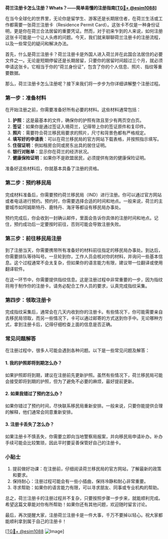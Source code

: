 **荷兰注册卡怎么注册？Whats？——简单易懂的注册指南[[TG💪+ @esim1088](https://t.me/s/esim1088)]**

在当今全球化的世界里，无论你是留学生、游客还是长期居住者，在荷兰生活或工作都需要一张荷兰注册卡（Residence Permit Card）。这张卡不仅是一种身份证明，更是你在荷兰合法居留的重要凭证。然而，对于初来乍到的人来说，如何注册这张卡可能是一个让人头疼的问题。今天，我们就来聊聊荷兰注册卡的注册流程，以及一些常见的疑问和解决办法。

首先，什么是荷兰注册卡？荷兰注册卡是外国人进入荷兰并在此国合法居住的必要文件之一。无论是短期停留还是长期居留，只要你的居留时间超过三个月，就必须申请这张卡。它相当于你的“荷兰身份证”，包含了你的个人信息、照片、指纹等重要数据。

那么，荷兰注册卡怎么注册呢？接下来我们将一步步为你详细讲解整个注册过程。

### 第一步：准备材料

在开始注册之前，你需要准备好所有必要的材料。这些材料通常包括：

1. **护照**：这是最基本的文件，确保你的护照有效且至少有两页空白页。
2. **签证**：如果你是通过签证入境荷兰，记得带上你的签证原件和复印件。
3. **照片**：需要符合荷兰移民局要求的照片，尺寸和背景色都有严格规定。
4. **填写好的申请表**：可以在荷兰移民局的官方网站下载表格，并按照指示填写。
5. **住宿证明**：例如租房合同或房东出具的居住证明。
6. **银行对账单**：显示你在荷兰的经济状况。
7. **健康保险证明**：如果你不是欧盟居民，必须提供有效的健康保险证明。

准备好这些材料后，你就基本具备了注册的资格。

### 第二步：预约移民局

完成材料准备后，你需要预约荷兰移民局（IND）进行注册。你可以通过官方网站或者电话进行预约。预约时，你需要选择合适的时间和地点。一般来说，荷兰的主要城市如阿姆斯特丹、鹿特丹、海牙等都设有移民局办事处。

预约完成后，你会收到一封确认邮件，里面会告诉你具体的注册时间和地点。记住，预约成功后一定要按时前往，否则可能会导致注册失败。

### 第三步：前往移民局注册

到了注册当天，你需要携带所有准备好的材料前往指定的移民局办事处。到达后，你需要排队等待叫号。一旦轮到你，工作人员会核对你的材料，并询问一些基本信息。这个过程通常不会太复杂，但如果你的语言能力有限，建议带一位翻译或使用翻译软件。

在这一环节中，你需要提供指纹信息。这是注册过程中非常重要的一步，因为指纹将用于制作你的注册卡。请务必配合工作人员的要求，认真完成指纹采集。

### 第四步：领取注册卡

完成指纹采集后，通常会在几天内收到你的注册卡。有些情况下，你可能需要亲自去移民局领取，而另一些情况下，卡可以通过邮寄的方式送到你手中。无论哪种方式，拿到注册卡后，记得仔细检查上面的信息是否正确。

### 常见问题解答

在注册过程中，很多人可能会遇到各种问题。以下是一些常见问题及解答：

#### 1. 我的护照即将到期怎么办？

如果护照即将到期，建议在注册前先更新护照。虽然有些情况下，荷兰移民局可能会接受即将到期的护照，但为了避免不必要的麻烦，最好提前更新。

#### 2. 如果我错过了预约怎么办？

如果你错过了预约时间，尽快联系移民局重新安排。一般来说，只要你能提供合理的解释，他们通常会同意重新安排。

#### 3. 注册卡丢失了怎么办？

如果注册卡不慎丢失，你需要立即向当地警察局报案，并向移民局申请补办。补办手续可能会比较繁琐，因此平时要妥善保管好自己的注册卡。

### 小贴士

1. 提前做好功课：在注册前，仔细阅读荷兰移民局的官方网站，了解最新的政策和要求。
2. 保持耐心：注册过程可能会有一些小插曲，保持冷静和耐心非常重要。
3. 寻求帮助：如果你的语言能力有限，可以寻求朋友、同事或专业机构的帮助。

总之，荷兰注册卡的注册过程并不复杂，只要按照步骤一步步来，就能顺利完成。希望这篇文章能对你有所帮助！如果你还有其他问题，欢迎随时留言讨论。

最后，再次提醒大家，注册荷兰注册卡是一件大事，千万不要掉以轻心。祝大家都能顺利拿到属于自己的注册卡！

[[TG💪+ @esim1088](https://t.me/s/esim1088) ![Image](https://i.postimg.cc/4NQfJmqS/Snipaste-2025-05-13-00-14-12.png)]